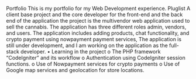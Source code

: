 Portfolio
This is my portfolio for my Web Development experience.
Pluglist
A client base project and the core developer for the front-end and the back end of the application the project is the multivendor web application used to sell the cannabis. The application has three different roles admin, vendors, and users. The application includes adding products, chat functionality, and crypto payment using nowpayment payment services,
The application is still under development, and I am working on the application as the full-stack developer.
  •	Learning in the project
      o	The PHP framework “CodeIgniter” and its workflow
      o	Authentication using CodeIgniter session functions.
      o	Use of Nowpayment services for crypto payments
      o	Use of Google map services and geolocation for store locations.
